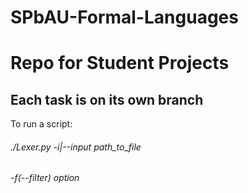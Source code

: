 # SPbAU-Formal-Languages
Repo for Student Projects 
========================
Each task is on its own branch
-------------------------
To run a script:
###### ./Lexer.py -i|--input path_to_file
###### -f(--filter) option